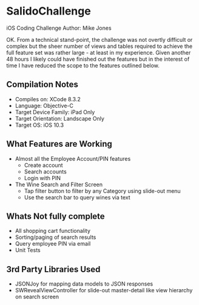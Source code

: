 # SalidoChallenge
iOS Coding Challenge
Author: Mike Jones

OK.  From a technical stand-point, the challenge was not overtly difficult or complex but the sheer number of views and tables required to achieve the full feature set was rather large - at least in my experience.  Given another 48 hours I likely could have finished out the features but in the interest of time I have reduced the scope to the features outlined below.

## Compilation Notes
- Compiles on: XCode 8.3.2
- Language: Objective-C
- Target Device Family: iPad Only
- Target Orientation: Landscape Only
- Target OS: iOS 10.3

## What Features are Working
- Almost all the Employee Account/PIN features
    - Create account
    - Search accounts
    - Login with PIN
- The Wine Search and Filter Screen
    - Tap filter button to filter by any Category using slide-out menu
    - Use the search bar to query wines via text

## Whats Not fully complete
- All shopping cart functionality
- Sorting/paging of search results
- Query employee PIN via email
- Unit Tests

## 3rd Party Libraries Used
- JSONJoy for mapping data models to JSON responses
- SWRevealViewController for slide-out master-detail like view hierarchy on search screen


